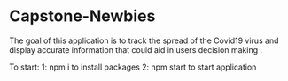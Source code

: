 # Capstone-Newbies

The goal of this application is to track the spread of the Covid19 virus and display accurate information that could aid in users decision making .

To start:
    1: npm i to install packages
    2: npm start to start application
